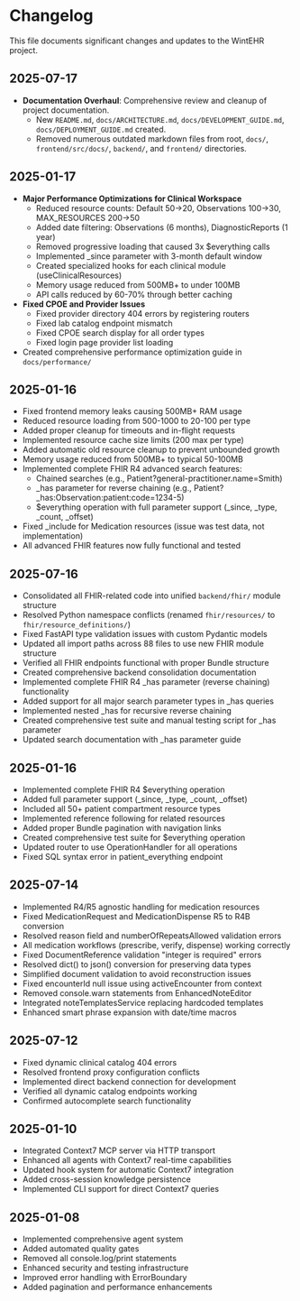 # Changelog

This file documents significant changes and updates to the WintEHR project.

## 2025-07-17
- **Documentation Overhaul**: Comprehensive review and cleanup of project documentation.
  - New `README.md`, `docs/ARCHITECTURE.md`, `docs/DEVELOPMENT_GUIDE.md`, `docs/DEPLOYMENT_GUIDE.md` created.
  - Removed numerous outdated markdown files from root, `docs/`, `frontend/src/docs/`, `backend/`, and `frontend/` directories.

## 2025-01-17
- **Major Performance Optimizations for Clinical Workspace**
  - Reduced resource counts: Default 50→20, Observations 100→30, MAX_RESOURCES 200→50
  - Added date filtering: Observations (6 months), DiagnosticReports (1 year)
  - Removed progressive loading that caused 3x $everything calls
  - Implemented _since parameter with 3-month default window
  - Created specialized hooks for each clinical module (useClinicalResources)
  - Memory usage reduced from 500MB+ to under 100MB
  - API calls reduced by 60-70% through better caching
- **Fixed CPOE and Provider Issues**
  - Fixed provider directory 404 errors by registering routers
  - Fixed lab catalog endpoint mismatch
  - Fixed CPOE search display for all order types
  - Fixed login page provider list loading
- Created comprehensive performance optimization guide in `docs/performance/`

## 2025-01-16
- Fixed frontend memory leaks causing 500MB+ RAM usage
- Reduced resource loading from 500-1000 to 20-100 per type
- Added proper cleanup for timeouts and in-flight requests
- Implemented resource cache size limits (200 max per type)
- Added automatic old resource cleanup to prevent unbounded growth
- Memory usage reduced from 500MB+ to typical 50-100MB
- Implemented complete FHIR R4 advanced search features:
  - Chained searches (e.g., Patient?general-practitioner.name=Smith)
  - _has parameter for reverse chaining (e.g., Patient?_has:Observation:patient:code=1234-5)
  - $everything operation with full parameter support (_since, _type, _count, _offset)
- Fixed _include for Medication resources (issue was test data, not implementation)
- All advanced FHIR features now fully functional and tested

## 2025-07-16
- Consolidated all FHIR-related code into unified `backend/fhir/` module structure
- Resolved Python namespace conflicts (renamed `fhir/resources/` to `fhir/resource_definitions/`)
- Fixed FastAPI type validation issues with custom Pydantic models
- Updated all import paths across 88 files to use new FHIR module structure
- Verified all FHIR endpoints functional with proper Bundle structure
- Created comprehensive backend consolidation documentation
- Implemented complete FHIR R4 _has parameter (reverse chaining) functionality
- Added support for all major search parameter types in _has queries
- Implemented nested _has for recursive reverse chaining
- Created comprehensive test suite and manual testing script for _has parameter
- Updated search documentation with _has parameter guide

## 2025-01-16
- Implemented complete FHIR R4 $everything operation
- Added full parameter support (_since, _type, _count, _offset)
- Included all 50+ patient compartment resource types
- Implemented reference following for related resources
- Added proper Bundle pagination with navigation links
- Created comprehensive test suite for $everything operation
- Updated router to use OperationHandler for all operations
- Fixed SQL syntax error in patient_everything endpoint

## 2025-07-14
- Implemented R4/R5 agnostic handling for medication resources
- Fixed MedicationRequest and MedicationDispense R5 to R4B conversion
- Resolved reason field and numberOfRepeatsAllowed validation errors
- All medication workflows (prescribe, verify, dispense) working correctly
- Fixed DocumentReference validation "integer is required" errors
- Resolved dict() to json() conversion for preserving data types
- Simplified document validation to avoid reconstruction issues
- Fixed encounterId null issue using activeEncounter from context
- Removed console.warn statements from EnhancedNoteEditor
- Integrated noteTemplatesService replacing hardcoded templates
- Enhanced smart phrase expansion with date/time macros

## 2025-07-12
- Fixed dynamic clinical catalog 404 errors
- Resolved frontend proxy configuration conflicts
- Implemented direct backend connection for development
- Verified all dynamic catalog endpoints working
- Confirmed autocomplete search functionality

## 2025-01-10
- Integrated Context7 MCP server via HTTP transport
- Enhanced all agents with Context7 real-time capabilities
- Updated hook system for automatic Context7 integration
- Added cross-session knowledge persistence
- Implemented CLI support for direct Context7 queries

## 2025-01-08
- Implemented comprehensive agent system
- Added automated quality gates
- Removed all console.log/print statements
- Enhanced security and testing infrastructure
- Improved error handling with ErrorBoundary
- Added pagination and performance enhancements
